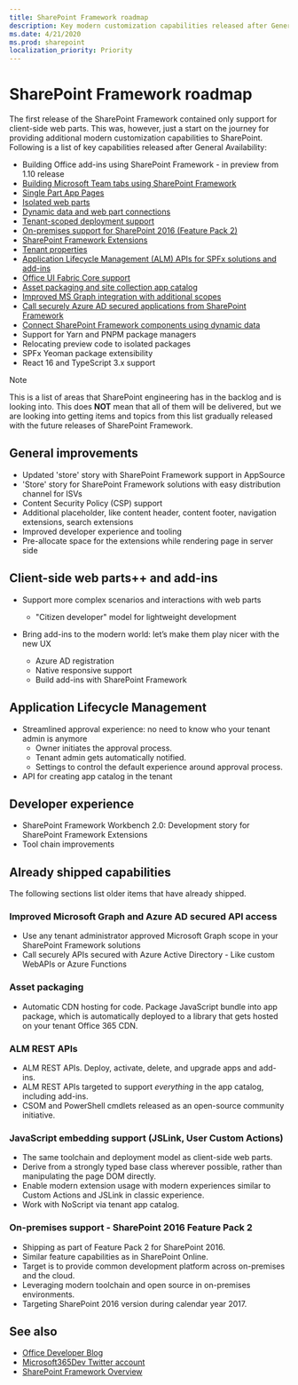 ```yaml
---
title: SharePoint Framework roadmap
description: Key modern customization capabilities released after General Availability.
ms.date: 4/21/2020
ms.prod: sharepoint
localization_priority: Priority
---
```


# SharePoint Framework roadmap

The first release of the SharePoint Framework contained only support for client-side web parts. This was, however, just a start on the journey for providing additional modern customization capabilities to SharePoint. Following is a list of key capabilities released after General Availability:

- Building Office add-ins using SharePoint Framework - in preview from 1.10 release
- [Building Microsoft Team tabs using SharePoint Framework](./integrate-with-teams-introduction.md)
- [Single Part App Pages](./web-parts/single-part-app-pages.md)
- [Isolated web parts](./web-parts/isolated-web-parts.md)
- [Dynamic data and web part connections](./dynamic-data.md)
- [Tenant-scoped deployment support](./tenant-scoped-deployment.md)
- [On-premises support for SharePoint 2016 (Feature Pack 2)](./sharepoint-2016-support.md)
- [SharePoint Framework Extensions](./extensions/overview-extensions.md)
- [Tenant properties](./tenant-properties.md)
- [Application Lifecycle Management (ALM) APIs for SPFx solutions and add-ins](../apis/alm-api-for-spfx-add-ins.md)
- [Office UI Fabric Core support](https://developer.microsoft.com/office/blogs/improved-support-for-office-ui-fabric-core)
- [Asset packaging and site collection app catalog](../general-development/site-collection-app-catalog.md)
- [Improved MS Graph integration with additional scopes](./use-msgraph.md)
- [Call securely Azure AD secured applications from SharePoint Framework](./use-aadhttpclient.md)
- [Connect SharePoint Framework components using dynamic data](./dynamic-data.md)
- Support for Yarn and PNPM package managers
- Relocating preview code to isolated packages
- SPFx Yeoman package extensibility
- React 16 and TypeScript 3.x support

> [!NOTE]
> This is a list of areas that SharePoint engineering has in the backlog and is looking into. This does **NOT** mean that all of them will be delivered, but we are looking into getting items and topics from this list gradually released with the future releases of SharePoint Framework.

## General improvements

- Updated 'store' story with SharePoint Framework support in AppSource
- 'Store' story for SharePoint Framework solutions with easy distribution channel for ISVs 
- Content Security Policy (CSP) support
- Additional placeholder, like content header, content footer, navigation extensions, search extensions
- Improved developer experience and tooling
- Pre-allocate space for the extensions while rendering page in server side

## Client-side web parts++ and add-ins

- Support more complex scenarios and interactions with web parts
  - "Citizen developer" model for lightweight development

- Bring add-ins to the modern world: let’s make them play nicer with the new UX
  - Azure AD registration
  - Native responsive support
  - Build add-ins with SharePoint Framework

## Application Lifecycle Management

- Streamlined approval experience: no need to know who your tenant admin is anymore
  - Owner initiates the approval process.
  - Tenant admin gets automatically notified.
  - Settings to control the default experience around approval process.
- API for creating app catalog in the tenant

## Developer experience

- SharePoint Framework Workbench 2.0: Development story for SharePoint Framework Extensions
- Tool chain improvements

## Already shipped capabilities

The following sections list older items that have already shipped.

### Improved Microsoft Graph and Azure AD secured API access

- Use any tenant administrator approved Microsoft Graph scope in your SharePoint Framework solutions
- Call securely APIs secured with Azure Active Directory - Like custom WebAPIs or Azure Functions

### Asset packaging

- Automatic CDN hosting for code. Package JavaScript bundle into app package, which is automatically deployed to a library that gets hosted on your tenant Office 365 CDN.

### ALM REST APIs

- ALM REST APIs. Deploy, activate, delete, and upgrade apps and add-ins.
- ALM REST APIs targeted to support *everything* in the app catalog, including add-ins.
- CSOM and PowerShell cmdlets released as an open-source community initiative.

### JavaScript embedding support (JSLink, User Custom Actions) 

- The same toolchain and deployment model as client-side web parts.
- Derive from a strongly typed base class wherever possible, rather than manipulating the page DOM directly.
- Enable modern extension usage with modern experiences similar to Custom Actions and JSLink in classic experience.
- Work with NoScript via tenant app catalog.

### On-premises support - SharePoint 2016 Feature Pack 2

- Shipping as part of Feature Pack 2 for SharePoint 2016.
- Similar feature capabilities as in SharePoint Online.
- Target is to provide common development platform across on-premises and the cloud.
- Leveraging modern toolchain and open source in on-premises environments.
- Targeting SharePoint 2016 version during calendar year 2017.


## See also

- [Office Developer Blog](https://developer.microsoft.com/office/blogs)
- [Microsoft365Dev Twitter account](https://twitter.com/Microsoft365Dev)
- [SharePoint Framework Overview](sharepoint-framework-overview.md)
